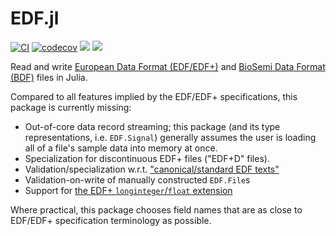 # EDF.jl

[![CI](https://github.com/beacon-biosignals/EDF.jl/actions/workflows/ci.yml/badge.svg)](https://github.com/beacon-biosignals/EDF.jl/actions/workflows/ci.yml)
[![codecov](https://codecov.io/gh/beacon-biosignals/EDF.jl/branch/master/graph/badge.svg?token=E8vy5nZtJF)](https://codecov.io/gh/beacon-biosignals/EDF.jl)
[![](https://img.shields.io/badge/docs-stable-blue.svg)](https://beacon-biosignals.github.io/EDF.jl/stable)
[![](https://img.shields.io/badge/docs-dev-blue.svg)](https://beacon-biosignals.github.io/EDF.jl/dev)

Read and write [European Data Format (EDF/EDF+)](https://www.edfplus.info/) and [BioSemi Data Format (BDF)](https://www.biosemi.com/faq/file_format.htm) files in Julia.

Compared to all features implied by the EDF/EDF+ specifications, this package is currently missing:

- Out-of-core data record streaming; this package (and its type representations, i.e. `EDF.Signal`) generally assumes the user is loading all of a file's sample data into memory at once.
- Specialization for discontinuous EDF+ files ("EDF+D" files).
- Validation/specialization w.r.t. ["canonical/standard EDF texts"](https://www.edfplus.info/specs/edftexts.html)
- Validation-on-write of manually constructed `EDF.File`s
- Support for [the EDF+ `longinteger`/`float` extension](https://www.edfplus.info/specs/edffloat.html)

Where practical, this package chooses field names that are as close to EDF/EDF+ specification terminology as possible.

